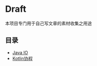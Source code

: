 # Draft

本项目专门用于自己写文章的素材收集之用途

## 目录

- [Java IO](./src/main/kotlin/com/github/zou8944/io/README.MD)
- [Kotlin协程](./src/main/kotlin/com/github/zou8944/kotlin/coroutine/README.MD)